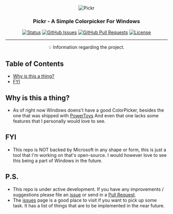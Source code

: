 <p align="center">
 <img src="https://i.imgur.com/VCvUsRb.png" alt="Pickr"></a>
</p>

<h3 align="center">Pickr - A Simple Colorpicker For Windows</h3>

<div align="center">

  [![Status](https://img.shields.io/badge/status-active-success.svg)]()
  [![GitHub Issues](https://img.shields.io/github/issues/ptrstruct/pickr.svg)](https://github.com/PtrStruct/Pickr/issues)
  [![GitHub Pull Requests](https://img.shields.io/github/issues-pr/kylelobo/The-Documentation-Compendium.svg)](https://github.com/PtrStruct/Pickr/pulls)
  [![License](https://img.shields.io/badge/license-mit-blue.svg)](https://spdx.org/licenses/MIT.html)

</div>

---

<p align = "center">💡 Information regarding the project.</p>


## Table of Contents

- [Why is this a thing?](#why_document)
- [FYI](#fyi)

## Why is this a thing? <a name = "why_document"></a>

- As of right now Windows doens't have a good ColorPicker, besides the one that was shipped with <a href="https://docs.microsoft.com/en-us/windows/powertoys/">PowerToys</a>
And even that one lacks some features that I personally would love to see.


## FYI <a name = "fyi"></a>

- This repo is NOT backed by Microsoft in any shape or form, this is just a tool that I'm working on that's open-source. I would however love to see this being a part of Windows in the future.


## P.S. <a name = "ps"></a>

- This repo is under active development. If you have any improvements / suggestions please file an [issue](https://github.com/PtrStruct/Pickr/issues/new) or send in a [Pull Request](https://github.com/PtrStruct/Pickr/blob/master/CONTRIBUTING.md).
- The [issues](https://github.com/PtrStruct/Pickr/issues) page is a good place to visit if you want to pick up some task. It has a list of things that are to be implemented in the near future.
